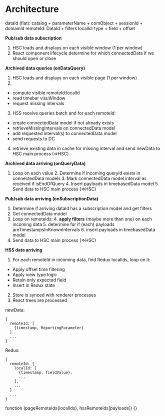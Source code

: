 # Architecture

dataId (flat): catalog + parameterName + comObject + sessionId + domainId
remoteId: DataId + filters
localId: type + field + offset

**Pub/sub data subscription**
1. HSC loads and displays <SubscriptionsContainer/> on each visible window (1 per window)
2. React component lifecycle determine for which connectedData if we should open or close

**Archived data queries (onDataQuery)**
1. HSC loads and displays <DataConsumerContainer/> on each visible page (1 per window)
2. <DataConsumerContainer/>
  - compute visible remoteId:localId
  - read timebar visuWindow
  - request missing intervals
3. HSS receive queries batch and for each remoteId:
  - create connectedData model if not already exists
  - retrieveMissingIntervals on connectedData model
  - add requested interval(s) to connectedData model
  - send requests to DC
4. retrieve existing data in cache for missing interval and send newData to HSC main process (=>HSC)

**Archived data arriving (onQueryData)**
1. Loop on each value
   2. Determine if incoming queryId exists in connectedData models
   3. Mark connectedData model interval as received if isEndOfQuery
   4. Insert payloads in timebasedData model
   5. Send data to HSC main process (=>HSC)

**Pub/sub data arriving (onSubscriptionData)**
1. Determine if arriving dataId has a subscription model and get filters
2. Get connectedData model
3. Loop on remoteIds:
   4. **apply filters** (maybe more than one) on each incoming data
   5. determine for if (each) payloads areTimestampsInKnownIntervals
   6. insert payloads in timebasedData model
7. Send data to HSC main process (=>HSC)

**HSS data arriving**
1. For each remoteId in incoming data, find Redux localIds, loop on it:
  - Apply offset time filtering
  - Apply view type logic
  - Retain only expected field
  - Insert in Redux state
2. Store is synced with renderer processes
3. React trees are processed


newData:

```
{
  remoteId: [
    {timestamp, ReportingParameter}
  ]
  ...
}
```

Redux:

```
{
  remoteId: {
    localId: [
      {timestamp, fieldValue},
      ...
    ],
    ...
  } 
  ...
}
```

function (pageRemoteIds{localIds}, hssRemoteIds[payloads]) {}